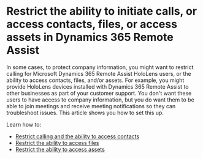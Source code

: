 

# Restrict the ability to initiate calls, or access contacts, files, or access assets in Dynamics 365 Remote Assist

In some cases, to protect company information, you might want to restrict calling for Microsoft Dynamics 365 Remote Assist HoloLens users, or the ability to access contacts, files, and/or assets. For example, you might provide HoloLens devices installed with Dynamics 365 Remote Assist to other businesses as part of your customer support. You don't want these users to have access to company information, but you do want them to be able to join meetings and receive meeting notifications so they can troubleshoot issues. This article shows you how to set this up. 

Learn how to:

- [Restrict calling and the ability to access contacts](restricted-mode-calling.md)
- [Restrict the ability to access files](restricted-mode-files.md)
- [Restrict the ability to access assets](restricted-mode-assets.md)
